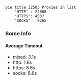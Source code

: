 
```mermaid
pie title 32503 Proxies in list
    "HTTP" : 22088
    "HTTPS": 4537
    "SOCKS" : 9265
```

### Some Info
#### Average Timeout

- mixed: 3.1s
- http: 1.6s
- https: 8.6s
- socks: 6.6s